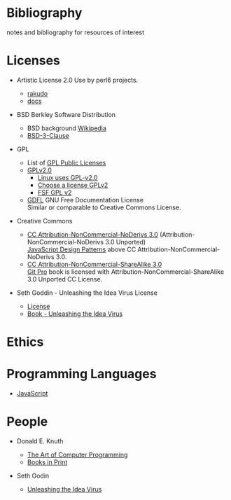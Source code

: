 # Bibliography
notes and bibliography for resources of interest

# Licenses

* Artistic License 2.0
  Use by perl6 projects.
  - [rakudo](https://github.com/rakudo/rakudo/blob/master/LICENSE)
  - [docs](https://github.com/perl6/doc/blob/master/LICENSE)

* BSD
  Berkley Software Distribution<br/>
  - BSD background [Wikipedia](https://en.wikipedia.org/wiki/BSD_licenses)
  - [BSD-3-Clause](https://choosealicense.com/licenses/bsd-3-clause/)
  
* GPL
  * List of [GPL Public Licenses](https://www.gnu.org/licenses/)
  * [GPLv2.0](./licenses/gnu-v2.txt)
    - [Linux uses GPL-v2.0](https://github.com/torvalds/linux/blob/master/LICENSES/preferred/GPL-2.0)
    - [Choose a license GPLv2](https://choosealicense.com/licenses/gpl-2.0/)
    - [FSF GPL v2](https://www.gnu.org/licenses/old-licenses/gpl-2.0.html)
  * [GDFL](https://www.gnu.org/licenses/fdl.html) GNU Free Documentation License <br/>
    Similar or comparable to Creative Commons License.

* Creative Commons 
  - [CC Attribution-NonCommercial-NoDerivs 3.0](https://creativecommons.org/licenses/by-nc-nd/3.0/legalcode) (Attribution-NonCommercial-NoDerivs 3.0 Unported) <br/>
    [JavaScript Design Patterns](https://addyosmani.com/resources/essentialjsdesignpatterns/book/) above CC Attribution-NonCommercial-NoDerivs 3.0.
  - [CC Attribution-NonCommercial-ShareAlike 3.0](https://creativecommons.org/licenses/by-nc-sa/3.0/legalcode) <br/>
    [Git Pro](https://git-scm.com/book/en/v2) book is licensed with Attribution-NonCommercial-ShareAlike 3.0 Unported CC License.

* Seth Goddin - Unleashing the Idea Virus License
  - [License](./licenses/IdeaVirusLicense.md)
  - [Book - Unleashing the Idea Virus](https://sethgodin.typepad.com/seths_blog/files/2000Ideavirus.pdf)


# Ethics 

# Programming Languages

* [JavaScript](./languages/javascript.md)

# People

* Donald E. Knuth
    - [The Art of Computer Programming](https://www-cs-faculty.stanford.edu/~knuth/taocp.html)
    - [Books in Print](https://www-cs-faculty.stanford.edu/~knuth/books.html)

* Seth Godin
   - [Unleashing the Idea Virus](https://sethgodin.typepad.com/seths_blog/files/2000Ideavirus.pdf)
